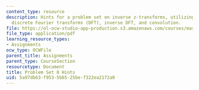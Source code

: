 ```yaml
---
content_type: resource
description: Hints for a problem set on inverse z-transforms, utilizing the z-transform,
  discrete Fourier transforms (DFT), inverse DFT, and convolution.
file: https://ol-ocw-studio-app-production.s3.amazonaws.com/courses/mas-160-signals-systems-and-information-for-media-technology-fall-2007/5a97db63f9535b6525bef322ea2172a0_ps8_hints.pdf
file_type: application/pdf
learning_resource_types:
- Assignments
ocw_type: OCWFile
parent_title: Assignments
parent_type: CourseSection
resourcetype: Document
title: Problem Set 8 Hints
uid: 5a97db63-f953-5b65-25be-f322ea2172a0
---
```

